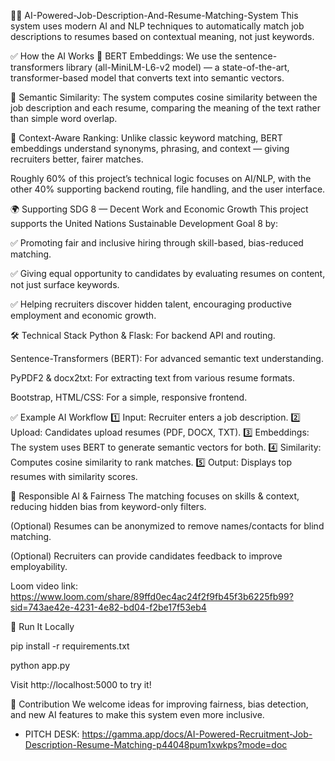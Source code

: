 🤖✨ AI-Powered-Job-Description-And-Resume-Matching-System
This system uses modern AI and NLP techniques to automatically match job descriptions to resumes based on contextual meaning, not just keywords.

✅ How the AI Works
📌 BERT Embeddings: We use the sentence-transformers library (all-MiniLM-L6-v2 model) — a state-of-the-art, transformer-based model that converts text into semantic vectors.

📌 Semantic Similarity: The system computes cosine similarity between the job description and each resume, comparing the meaning of the text rather than simple word overlap.

📌 Context-Aware Ranking: Unlike classic keyword matching, BERT embeddings understand synonyms, phrasing, and context — giving recruiters better, fairer matches.

Roughly 60% of this project’s technical logic focuses on AI/NLP, with the other 40% supporting backend routing, file handling, and the user interface.

🌍 Supporting SDG 8 — Decent Work and Economic Growth
This project supports the United Nations Sustainable Development Goal 8 by:

✅ Promoting fair and inclusive hiring through skill-based, bias-reduced matching.

✅ Giving equal opportunity to candidates by evaluating resumes on content, not just surface keywords.

✅ Helping recruiters discover hidden talent, encouraging productive employment and economic growth.

🛠️ Technical Stack
Python & Flask: For backend API and routing.

Sentence-Transformers (BERT): For advanced semantic text understanding.

PyPDF2 & docx2txt: For extracting text from various resume formats.

Bootstrap, HTML/CSS: For a simple, responsive frontend.

✅ Example AI Workflow
1️⃣ Input: Recruiter enters a job description.
2️⃣ Upload: Candidates upload resumes (PDF, DOCX, TXT).
3️⃣ Embeddings: The system uses BERT to generate semantic vectors for both.
4️⃣ Similarity: Computes cosine similarity to rank matches.
5️⃣ Output: Displays top resumes with similarity scores.

📌 Responsible AI & Fairness
The matching focuses on skills & context, reducing hidden bias from keyword-only filters.

(Optional) Resumes can be anonymized to remove names/contacts for blind matching.

(Optional) Recruiters can provide candidates feedback to improve employability.

Loom video link: https://www.loom.com/share/89ffd0ec4ac24f2f9fb45f3b6225fb99?sid=743ae42e-4231-4e82-bd04-f2be17f53eb4

🚀 Run It Locally

pip install -r requirements.txt

python app.py

Visit http://localhost:5000 to try it!

📣 Contribution
We welcome ideas for improving fairness, bias detection, and new AI features to make this system even more inclusive.
  
- PITCH DESK: https://gamma.app/docs/AI-Powered-Recruitment-Job-Description-Resume-Matching-p44048pum1xwkps?mode=doc



